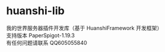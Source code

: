 # huanshi-lib
我的世界服务器插件开发库（基于 HuanshiFramework 开发框架）  
支持版本 PaperSpigot-1.19.3  
有任何问题请联系 QQ605055840
